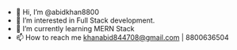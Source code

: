 - 👋 Hi, I’m @abidkhan8800
- 👀 I’m interested in Full Stack development.
- 🌱 I’m currently learning MERN Stack
- 📫 How to reach me khanabid844708@gmail.com | 8800636504

<!---
abidkhan8800/abidkhan8800 is a ✨ special ✨ repository because its `README.md` (this file) appears on your GitHub profile.
You can click the Preview link to take a look at your changes.
--->
